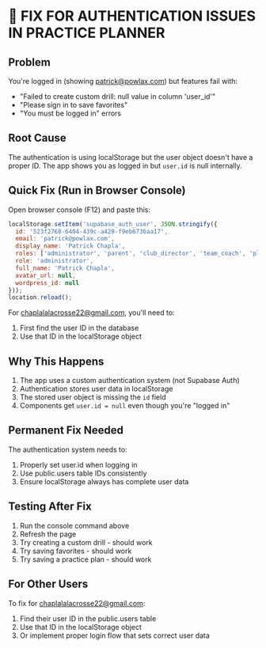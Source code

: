 # 🚨 FIX FOR AUTHENTICATION ISSUES IN PRACTICE PLANNER

## Problem
You're logged in (showing patrick@powlax.com) but features fail with:
- "Failed to create custom drill: null value in column 'user_id'"
- "Please sign in to save favorites"
- "You must be logged in" errors

## Root Cause
The authentication is using localStorage but the user object doesn't have a proper ID. The app shows you as logged in but `user.id` is null internally.

## Quick Fix (Run in Browser Console)

Open browser console (F12) and paste this:

```javascript
localStorage.setItem('supabase_auth_user', JSON.stringify({
  id: '523f2768-6404-439c-a429-f9eb6736aa17',
  email: 'patrick@powlax.com',
  display_name: 'Patrick Chapla',
  roles: ['administrator', 'parent', 'club_director', 'team_coach', 'player'],
  role: 'administrator',
  full_name: 'Patrick Chapla',
  avatar_url: null,
  wordpress_id: null
}));
location.reload();
```

For chaplalalacrosse22@gmail.com, you'll need to:
1. First find the user ID in the database
2. Use that ID in the localStorage object

## Why This Happens
1. The app uses a custom authentication system (not Supabase Auth)
2. Authentication stores user data in localStorage
3. The stored user object is missing the `id` field
4. Components get `user.id = null` even though you're "logged in"

## Permanent Fix Needed
The authentication system needs to:
1. Properly set user.id when logging in
2. Use public.users table IDs consistently
3. Ensure localStorage always has complete user data

## Testing After Fix
1. Run the console command above
2. Refresh the page
3. Try creating a custom drill - should work
4. Try saving favorites - should work
5. Try saving a practice plan - should work

## For Other Users
To fix for chaplalalacrosse22@gmail.com:
1. Find their user ID in the public.users table
2. Use that ID in the localStorage object
3. Or implement proper login flow that sets correct user data